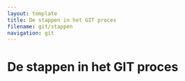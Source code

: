 ```yaml
---
layout: template
title: De stappen in het GIT proces
filename: git/stappen
navigation: git
---
```


# De stappen in het GIT proces